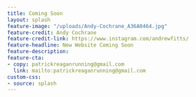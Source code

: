 ```yaml
---
title: Coming Soon
layout: splash
feature-image: "/uploads/Andy-Cochrane_A36A0464.jpg"
feature-credit: Andy Cochrane
feature-credit-link: https://www.instagram.com/andrewfitts/
feature-headline: New Website Coming Soon
feature-description: 
feature-cta:
- copy: patrickreaganrunning@gmail.com
  link: mailto:patrickreaganrunning@gmail.com
custom-css:
- source: splash
---
```


